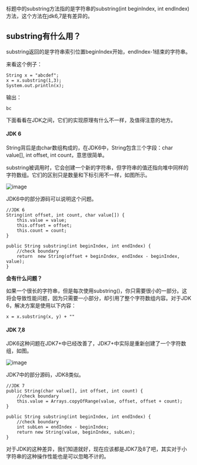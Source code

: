 

标题中的substring方法指的是字符串的substring(int beginIndex, int endIndex)方法，这个方法在jdk6,7是有差异的。

## substring有什么用？

substring返回的是字符串索引位置beginIndex开始，endIndex-1结束的字符串。

来看这个例子：

```
String x = "abcdef";
x = x.substring(1,3);
System.out.println(x);
```
输出：

```
bc
```

下面看看在JDK之间，它们的实现原理有什么不一样，及值得注意的地方。

#### JDK 6

String背后是由char数组构成的，在JDK6中，String包含三个字段：char value[], int offset, int count，意思很简单。

substring被调用时，它会创建一个新的字符串，但字符串的值还指向堆中同样的字符数组。它们的区别只是数量和下标引用不一样，如图所示。

![image](https://www.programcreek.com/wp-content/uploads/2013/09/string-substring-jdk6-650x389.jpeg)

JDK6中的部分源码可以说明这个问题。

```
//JDK 6
String(int offset, int count, char value[]) {
	this.value = value;
	this.offset = offset;
	this.count = count;
}
 
public String substring(int beginIndex, int endIndex) {
	//check boundary
	return  new String(offset + beginIndex, endIndex - beginIndex, value);
}
```

**会有什么问题？**

如果一个很长的字符串，但是每次使用substring()，你只需要很小的一部分。这将会导致性能问题，因为只需要一小部分，却引用了整个字符数组内容。对于JDK 6，解决方案是使用以下内容：

```
x = x.substring(x, y) + ""
```

#### JDK 7,8

JDK6这种问题在JDK7+中已经改善了，JDK7+中实际是重新创建了一个字符数组，如图。

![image](https://www.programcreek.com/wp-content/uploads/2013/09/string-substring-jdk71-650x389.jpeg)


JDK7中的部分源码，JDK8类似。

```
//JDK 7
public String(char value[], int offset, int count) {
	//check boundary
	this.value = Arrays.copyOfRange(value, offset, offset + count);
}
 
public String substring(int beginIndex, int endIndex) {
	//check boundary
	int subLen = endIndex - beginIndex;
	return new String(value, beginIndex, subLen);
}
```

对于JDK的这种差异，我们知道就好，现在应该都是JDK7及8了吧，其实对于小字符串的这种操作性能也是可以忽略不计的。

